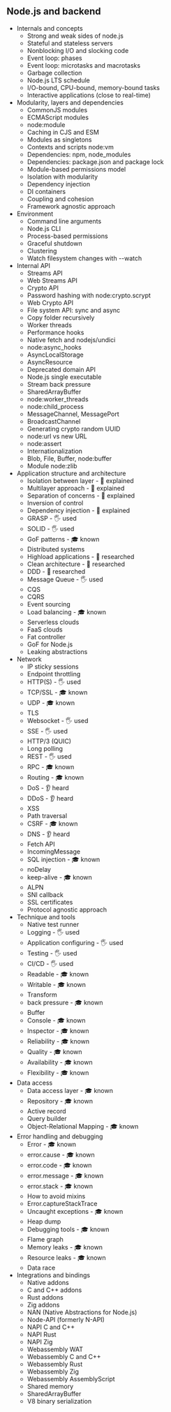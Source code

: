 ## Node.js and backend

- Internals and concepts
  - Strong and weak sides of node.js
  - Stateful and stateless servers
  - Nonblocking I/O and slocking code
  - Event loop: phases
  - Event loop: microtasks and macrotasks
  - Garbage collection
  - Node.js LTS schedule
  - I/O-bound, CPU-bound, memory-bound tasks
  - Interactive applications (close to real-time)
- Modularity, layers and dependencies
  - CommonJS modules
  - ECMAScript modules
  - node:module
  - Caching in CJS and ESM
  - Modules as singletons
  - Contexts and scripts node:vm
  - Dependencies: npm, node_modules
  - Dependencies: package.json and package lock
  - Module-based permissions model
  - Isolation with modularity
  - Dependency injection
  - DI containers
  - Coupling and cohesion
  - Framework agnostic approach
- Environment
  - Command line arguments
  - Node.js CLI
  - Process-based permissions
  - Graceful shutdown
  - Clustering
  - Watch filesystem changes with --watch
- Internal API
  - Streams API
  - Web Streams API
  - Crypto API
  - Password hashing with node:crypto.scrypt
  - Web Crypto API
  - File system API: sync and async
  - Copy folder recursively
  - Worker threads
  - Performance hooks
  - Native fetch and nodejs/undici
  - node:async_hooks
  - AsyncLocalStorage
  - AsyncResource
  - Deprecated domain API
  - Node.js single executable
  - Stream back pressure
  - SharedArrayBuffer
  - node:worker_threads
  - node:child_process
  - MessageChannel, MessagePort
  - BroadcastChannel
  - Generating crypto random UUID
  - node:url vs new URL
  - node:assert
  - Internationalization
  - Blob, File, Buffer, node:buffer
  - Module node:zlib
- Application structure and architecture
  - Isolation between layer - 🙋 explained 
  - Multilayer approach - 🙋 explained 
  - Separation of concerns - 🙋 explained 
  - Inversion of control
  - Dependency injection - 🙋 explained 
  - GRASP - 🖐️ used
  - SOLID - 🖐️ used
  - GoF patterns - 🎓 known
  - Distributed systems
  - Highload applications - 🔬 researched
  - Clean architecture - 🔬 researched
  - DDD - 🔬 researched
  - Message Queue - 🖐️ used
  - CQS
  - CQRS
  - Event sourcing
  - Load balancing - 🎓 known
  - Serverless clouds
  - FaaS clouds
  - Fat controller
  - GoF for Node.js
  - Leaking abstractions
- Network
  - IP sticky sessions
  - Endpoint throttling
  - HTTP(S) - 🖐️ used
  - TCP/SSL - 🎓 known
  - UDP - 🎓 known
  - TLS
  - Websocket - 🖐️ used
  - SSE - 🖐️ used
  - HTTP/3 (QUIC)
  - Long polling
  - REST - 🖐️ used
  - RPC - 🎓 known
  - Routing - 🎓 known
  - DoS - 👂 heard 
  - DDoS - 👂 heard 
  - XSS
  - Path traversal
  - CSRF - 🎓 known
  - DNS - 👂 heard 
  - Fetch API
  - IncomingMessage
  - SQL injection - 🎓 known
  - noDelay
  - keep-alive - 🎓 known
  - ALPN
  - SNI callback
  - SSL certificates
  - Protocol agnostic approach
- Technique and tools
  - Native test runner
  - Logging - 🖐️ used
  - Application configuring - 🖐️ used
  - Testing - 🖐️ used
  - CI/CD - 🖐️ used
  - Readable - 🎓 known
  - Writable - 🎓 known
  - Transform
  - back pressure - 🎓 known
  - Buffer
  - Console - 🎓 known
  - Inspector - 🎓 known
  - Reliability - 🎓 known
  - Quality - 🎓 known
  - Availability - 🎓 known
  - Flexibility - 🎓 known
- Data access
  - Data access layer - 🎓 known
  - Repository - 🎓 known
  - Active record
  - Query builder
  - Object-Relational Mapping - 🎓 known
- Error handling and debugging
  - Error - 🎓 known
  - error.cause - 🎓 known
  - error.code - 🎓 known
  - error.message - 🎓 known
  - error.stack - 🎓 known
  - How to avoid mixins
  - Error.captureStackTrace
  - Uncaught exceptions - 🎓 known
  - Heap dump
  - Debugging tools - 🎓 known
  - Flame graph
  - Memory leaks - 🎓 known
  - Resource leaks - 🎓 known
  - Data race
- Integrations and bindings
  - Native addons
  - C and C++ addons
  - Rust addons
  - Zig addons
  - NAN (Native Abstractions for Node.js)
  - Node-API (formerly N-API)
  - NAPI C and C++
  - NAPI Rust
  - NAPI Zig
  - Webassembly WAT
  - Webassembly C and C++
  - Webassembly Rust
  - Webassembly Zig
  - Webassembly AssemblyScript
  - Shared memory
  - SharedArrayBuffer
  - V8 binary serialization
